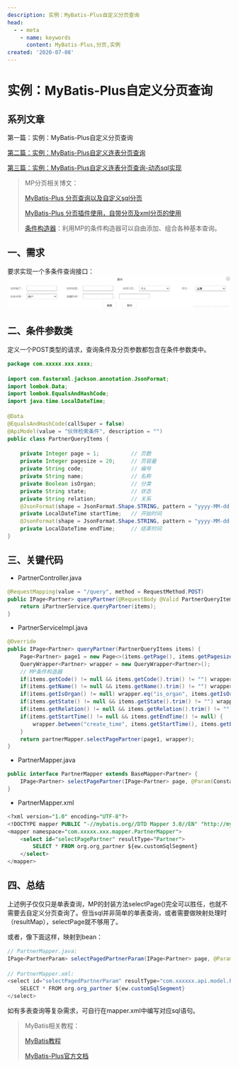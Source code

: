 ```yaml
---
description: 实例：MyBatis-Plus自定义分页查询
head:
  - - meta
    - name: keywords
      content: MyBatis-Plus,分页,实例
created: '2020-07-08'
---
```


# 实例：MyBatis-Plus自定义分页查询

## 系列文章

第一篇：实例：MyBatis-Plus自定义分页查询

[第二篇：实例：MyBatis-Plus自定义连表分页查询](./custom-paged-query-join.md)

[第三篇：实例：MyBatis-Plus自定义连表分页查询-动态sql实现](./custom-paged-query-join-sql.md)

> MP分页相关博文：
>
> [MyBatis-Plus 分页查询以及自定义sql分页](https://blog.csdn.net/weixin_38111957/article/details/91554108)
>
> [MyBatis-Plus 分页插件使用，自带分页及xml分页的使用](https://blog.csdn.net/qq_31275085/article/details/86716909)
>
> [条件构造器](https://mp.baomidou.com/guide/wrapper.html)：利用MP的条件构造器可以自由添加、组合各种基本查询。

## 一、需求

要求实现一个多条件查询接口：
![在这里插入图片描述](./assets/20200708135318805.png)

## 二、条件参数类

定义一个POST类型的请求，查询条件及分页参数都包含在条件参数类中。

```java
package com.xxxxx.xxx.xxxx;

import com.fasterxml.jackson.annotation.JsonFormat;
import lombok.Data;
import lombok.EqualsAndHashCode;
import java.time.LocalDateTime;

@Data
@EqualsAndHashCode(callSuper = false)
@ApiModel(value = "伙伴检索条件", description = "")
public class PartnerQueryItems {

    private Integer page = 1;          // 页数
    private Integer pagesize = 20;     // 页容量
    private String code;               // 编号
    private String name;               // 名称
    private Boolean isOrgan;           // 分类
    private String state;              // 状态
    private String relation;           // 关系
    @JsonFormat(shape = JsonFormat.Shape.STRING, pattern = "yyyy-MM-dd HH:mm", timezone = "GMT+8")
    private LocalDateTime startTime;   // 开始时间
    @JsonFormat(shape = JsonFormat.Shape.STRING, pattern = "yyyy-MM-dd HH:mm", timezone = "GMT+8")
    private LocalDateTime endTime;     // 结束时间
}

```

## 三、关键代码

- PartnerController.java

```java
@RequestMapping(value = "/query", method = RequestMethod.POST)
public IPage<Partner> queryPartner(@RequestBody @Valid PartnerQueryItems items) {
    return iPartnerService.queryPartner(items);
}
```

- PartnerServiceImpl.java

```java
@Override
public IPage<Partner> queryPartner(PartnerQueryItems items) {
    Page<Partner> page1 = new Page<>(items.getPage(), items.getPagesize());
    QueryWrapper<Partner> wrapper = new QueryWrapper<Partner>();
    // MP条件构造器
	if(items.getCode() != null && items.getCode().trim() != "") wrapper.like("code", items.getCode());
    if(items.getName() != null && items.getName().trim() != "") wrapper.like("name", items.getName());
    if(items.getIsOrgan() != null) wrapper.eq("is_organ", items.getIsOrgan());
    if(items.getState() != null && items.getState().trim() != "") wrapper.eq("state", items.getState());
	if(items.getRelation() != null && items.getRelation().trim() != "") wrapper.eq("relation", items.getRelation());
    if(items.getStartTime() != null && items.getEndTime() != null) {
        wrapper.between("create_time", items.getStartTime(), items.getEndTime());
    }
    return partnerMapper.selectPagePartner(page1, wrapper);
}
```

- PartnerMapper.java

```java
public interface PartnerMapper extends BaseMapper<Partner> {
    IPage<Partner> selectPagePartner(IPage<Partner> page, @Param(Constants.WRAPPER) Wrapper<Partner> queryWrapper);
}
```

- PartnerMapper.xml

```sql
<?xml version="1.0" encoding="UTF-8"?>
<!DOCTYPE mapper PUBLIC "-//mybatis.org//DTD Mapper 3.0//EN" "http://mybatis.org/dtd/mybatis-3-mapper.dtd">
<mapper namespace="com.xxxxx.xxx.mapper.PartnerMapper">
    <select id="selectPagePartner" resultType="Partner">
        SELECT * FROM org.org_partner ${ew.customSqlSegment}
    </select>
</mapper>
```

## 四、总结

上述例子仅仅只是单表查询，MP的封装方法selectPage()完全可以胜任，也就不需要去自定义分页查询了。但当sql并非简单的单表查询，或者需要做映射处理时（resultMap），selectPage就不够用了。

或者，像下面这样，映射到bean：

```java
// PartnerMapper.java:
IPage<PartnerParam> selectPagedPartnerParam(IPage<Partner> page, @Param(Constants.WRAPPER) Wrapper<Partner> wrapper);

// PartnerMapper.xml: 
<select id="selectPagedPartnerParam" resultType="com.xxxxxx.api.model.PartnerParam">
    SELECT * FROM org.org_partner ${ew.customSqlSegment}
</select>
```

如有多表查询等复杂需求，可自行在mapper.xml中编写对应sql语句。

> MyBatis相关教程：
>
> [MyBatis教程](https://mybatis.org/mybatis-3/zh/)
>
> [MyBatis-Plus官方文档](https://mp.baomidou.com/guide/)